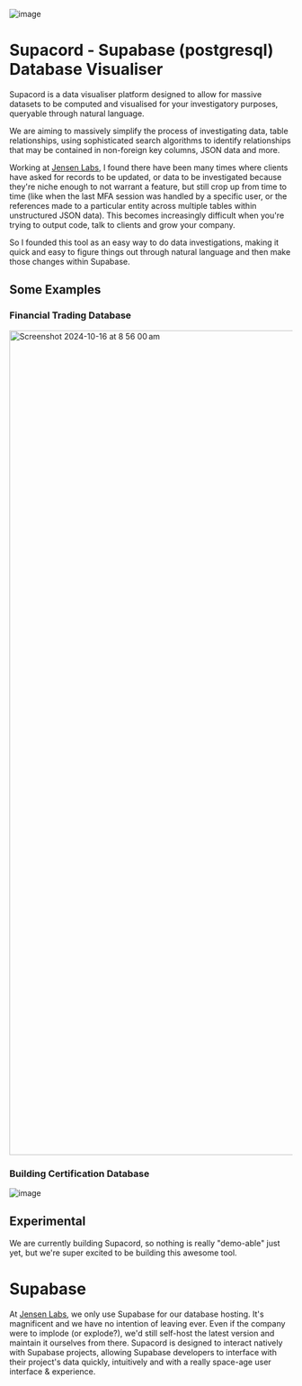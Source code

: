![image](https://github.com/user-attachments/assets/a74d93f2-7b61-471a-979e-3751b53226f4)

# Supacord - Supabase (postgresql) Database Visualiser
Supacord is a data visualiser platform designed to allow for massive datasets to be computed and visualised for your investigatory purposes, queryable through natural language.

We are aiming to massively simplify the process of investigating data, table relationships, using sophisticated search algorithms to identify relationships that may be contained
in non-foreign key columns, JSON data and more.

Working at [Jensen Labs](https://www.jensenlabs.dev/), I found there have been many times where clients have asked for records to be updated, or data to be investigated because they're niche enough to not warrant a feature, but still crop up from time to time (like when the last MFA session was handled by a specific user, or the references made to a particular entity across multiple tables within unstructured JSON data). This becomes increasingly difficult when you're trying to output code, talk to clients and grow your company.

So I founded this tool as an easy way to do data investigations, making it quick and easy to figure things out through natural language and then make those changes within Supabase.

## Some Examples

### Financial Trading Database
<img width="1465" alt="Screenshot 2024-10-16 at 8 56 00 am" src="https://github.com/user-attachments/assets/e565cf22-154c-4af9-9230-24743be6b64f" />

### Building Certification Database
![image](https://github.com/user-attachments/assets/3056798b-f7b3-460b-af0c-f851b7b28831)


## Experimental
We are currently building Supacord, so nothing is really "demo-able" just yet, but we're super excited to be building this awesome tool.

# Supabase
At [Jensen Labs](https://www.jensenlabs.dev/), we only use Supabase for our database hosting. It's magnificent and we have no intention of leaving ever. Even if the company were to implode (or explode?), we'd still self-host the latest version and maintain it ourselves from there. Supacord is designed to interact natively with Supabase projects, allowing Supabase developers to interface with their project's data quickly, intuitively and with a really space-age user interface & experience.
